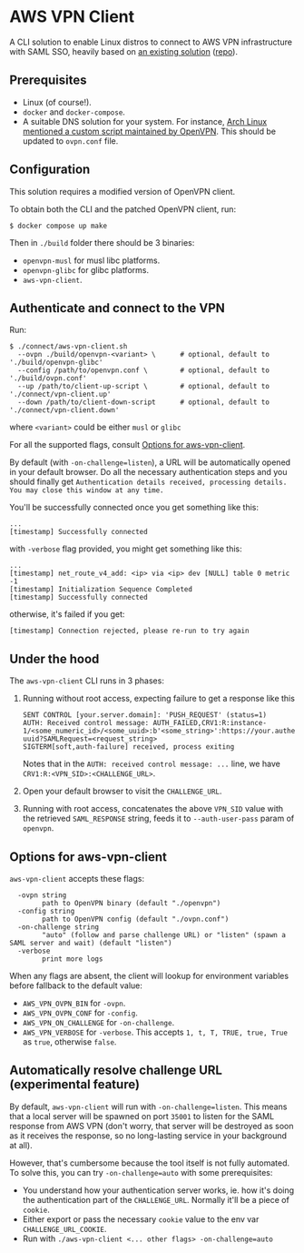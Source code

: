 # AWS VPN Client

A CLI solution to enable Linux distros to connect to AWS VPN infrastructure with SAML SSO,
heavily based on [an existing solution](https://smallhacks.wordpress.com/2020/07/08/aws-client-vpn-internals/)
([repo](https://github.com/samm-git/aws-vpn-client)).

## Prerequisites

- Linux (of course!).
- `docker` and `docker-compose`.
- A suitable DNS solution for your system. For instance,
  [Arch Linux mentioned a custom script maintained by OpenVPN](https://wiki.archlinux.org/title/OpenVPN#DNS).
  This should be updated to `ovpn.conf` file.

## Configuration

This solution requires a modified version of OpenVPN client.

To obtain both the CLI and the patched OpenVPN client, run:

```shell
$ docker compose up make
```

Then in `./build` folder there should be 3 binaries:

- `openvpn-musl` for musl libc platforms.
- `openvpn-glibc` for glibc platforms.
- `aws-vpn-client`.

## Authenticate and connect to the VPN

Run:

```shell
$ ./connect/aws-vpn-client.sh
  --ovpn ./build/openvpn-<variant> \      # optional, default to './build/openvpn-glibc'
  --config /path/to/openvpn.conf \        # optional, default to './build/ovpn.conf'
  --up /path/to/client-up-script \        # optional, default to './connect/vpn-client.up'
  --down /path/to/client-down-script      # optional, default to './connect/vpn-client.down'
```

where `<variant>` could be either `musl` or `glibc`

For all the supported flags, consult [Options for aws-vpn-client](#options-for-aws-vpn-client).

By default (with `-on-challenge=listen`), a URL will be automatically opened in your default browser.
Do all the necessary authentication steps and you should finally get
`Authentication details received, processing details. You may close this window at any time.`

You'll be successfully connected once you get something like this:

```
...
[timestamp] Successfully connected
```

with `-verbose` flag provided, you might get something like this:

```
...
[timestamp] net_route_v4_add: <ip> via <ip> dev [NULL] table 0 metric -1
[timestamp] Initialization Sequence Completed
[timestamp] Successfully connected
```

otherwise, it's failed if you get:

```
[timestamp] Connection rejected, please re-run to try again
```

## Under the hood

The `aws-vpn-client` CLI runs in 3 phases:

1. Running without root access, expecting failure to get a response like this

    ```
    SENT CONTROL [your.server.domain]: 'PUSH_REQUEST' (status=1)
    AUTH: Received control message: AUTH_FAILED,CRV1:R:instance-1/<some_numeric_id>/<some_uuid>:b'<some_string>':https://your.authentication.server/some-uuid?SAMLRequest=<request_string>
    SIGTERM[soft,auth-failure] received, process exiting
    ```

    Notes that in the `AUTH: received control message: ...` line, we have `CRV1:R:<VPN_SID>:<CHALLENGE_URL>`.

2. Open your default browser to visit the `CHALLENGE_URL`.

3. Running with root access, concatenates the above `VPN_SID` value with
  the retrieved `SAML_RESPONSE` string, feeds it to `--auth-user-pass` param of `openvpn`.

## Options for aws-vpn-client

`aws-vpn-client` accepts these flags:

```
  -ovpn string
    	path to OpenVPN binary (default "./openvpn")
  -config string
    	path to OpenVPN config (default "./ovpn.conf")
  -on-challenge string
    	"auto" (follow and parse challenge URL) or "listen" (spawn a SAML server and wait) (default "listen")
  -verbose
    	print more logs
```

When any flags are absent, the client will lookup for environment variables
before fallback to the default value:

- `AWS_VPN_OVPN_BIN` for `-ovpn`.
- `AWS_VPN_OVPN_CONF` for `-config`.
- `AWS_VPN_ON_CHALLENGE` for `-on-challenge`.
- `AWS_VPN_VERBOSE` for `-verbose`. This accepts `1, t, T, TRUE, true, True` as `true`, otherwise `false`.

## Automatically resolve challenge URL (experimental feature)

By default, `aws-vpn-client` will run with `-on-challenge=listen`. This means that
a local server will be spawned on port `35001` to listen for the SAML response from AWS VPN
(don't worry, that server will be destroyed as soon as it receives the response,
so no long-lasting service in your background at all).

However, that's cumbersome because the tool itself is not fully automated.
To solve this, you can try `-on-challenge=auto` with some prerequisites:

- You understand how your authentication server works, ie. how it's doing the authentication part
  of the `CHALLENGE_URL`. Normally it'll be a piece of `cookie`.
- Either export or pass the necessary `cookie` value to the env var `CHALLENGE_URL_COOKIE`.
- Run with `./aws-vpn-client <... other flags> -on-challenge=auto`
